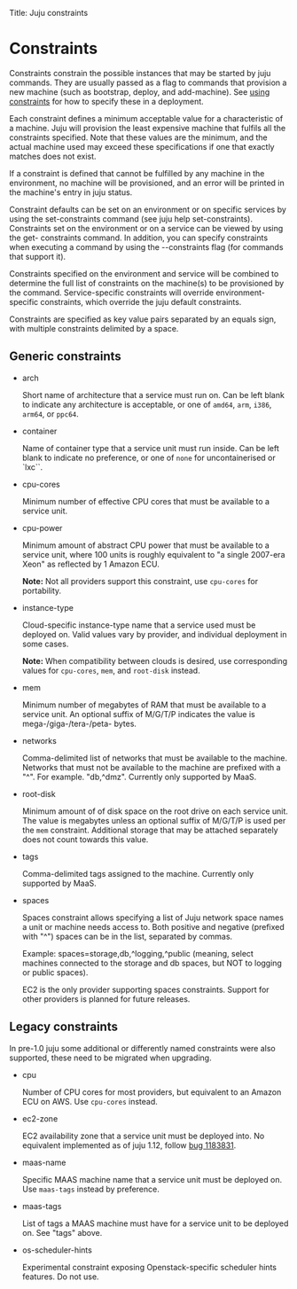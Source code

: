 Title: Juju constraints  

# Constraints

Constraints constrain the possible instances that may be started by juju
commands. They are usually passed as a flag to commands that provision a
new machine (such as bootstrap, deploy, and add-machine). See [using
constraints](charms-constraints.html) for how to specify these in a
deployment.

Each constraint defines a minimum acceptable value for a characteristic of a
machine.  Juju will provision the least expensive machine that fulfils all the
constraints specified.  Note that these values are the minimum, and the actual
machine used may exceed these specifications if one that exactly matches does
not exist.

If a constraint is defined that cannot be fulfilled by any machine in the
environment, no machine will be provisioned, and an error will be printed in the
machine's entry in juju status.

Constraint defaults can be set on an environment or on specific services by
using the set-constraints command (see juju help set-constraints).  Constraints
set on the environment or on a service can be viewed by using the get-
constraints command.  In addition, you can specify constraints when executing a
command by using the --constraints flag (for commands that support it).

Constraints specified on the environment and service will be combined to
determine the full list of constraints on the machine(s) to be provisioned by
the command.  Service-specific constraints will override environment-specific
constraints, which override the juju default constraints.

Constraints are specified as key value pairs separated by an equals sign, with
multiple constraints delimited by a space.


## Generic constraints


- arch

    Short name of architecture that a service must run on. Can be left
    blank to indicate any architecture is acceptable, or one of `amd64`,
    `arm`, `i386`, `arm64`, or `ppc64`.

- container

    Name of container type that a service unit must run inside. Can be
    left blank to indicate no preference, or one of `none` for
    uncontainerised or `lxc``.

- cpu-cores

    Minimum number of effective CPU cores that must be available to a
    service unit.

- cpu-power

    Minimum amount of abstract CPU power that must be available to a
    service unit, where 100 units is roughly equivalent to "a single
    2007-era Xeon" as reflected by 1 Amazon ECU. 
    
    **Note:**  Not all providers support this constraint, use
    `cpu-cores` for portability.

- instance-type

    Cloud-specific instance-type name that a service used must be
    deployed on. Valid values vary by provider, and individual
    deployment in some cases. 
    
    **Note:**  When compatibility between clouds is desired, use
    corresponding values for `cpu-cores`, `mem`, and `root-disk`
    instead.

- mem

    Minimum number of megabytes of RAM that must be available to a
    service unit. An optional suffix of M/G/T/P indicates the value is
    mega-/giga-/tera-/peta- bytes.

- networks

    Comma-delimited list of networks that must be available to the
    machine. Networks that must not be available to the machine are
    prefixed with a "^". For example. "db,^dmz".
    Currently only supported by MaaS.

- root-disk

    Minimum amount of of disk space on the root drive on each service
    unit. The value is megabytes unless an optional suffix of M/G/T/P
    is used per the `mem` constraint. Additional storage that may be
    attached separately does not count towards this value.

- tags

    Comma-delimited tags assigned to the machine. Currently only
    supported by MaaS.

- spaces

    Spaces constraint allows specifying a list of Juju network space names a unit
    or machine needs access to. Both positive and negative (prefixed with "^")
    spaces can be in the list, separated by commas.

    Example: spaces=storage,db,^logging,^public (meaning, select machines connected
    to the storage and db spaces, but NOT to logging or public spaces).

    EC2 is the only provider supporting spaces constraints. Support for other
    providers is planned for future releases.

## Legacy constraints

In pre-1.0 juju some additional or differently named constraints were
also supported, these need to be migrated when upgrading.

- cpu

    Number of CPU cores for most providers, but equivalent to an Amazon
    ECU on AWS. Use `cpu-cores` instead.

- ec2-zone

    EC2 availability zone that a service unit must be deployed into. No
    equivalent implemented as of juju 1.12, follow [bug
    1183831](https://bugs.launchpad.net/juju-core/+bug/1183831).

- maas-name

    Specific MAAS machine name that a service unit must be deployed on.
    Use `maas-tags` instead by preference.

- maas-tags

    List of tags a MAAS machine must have for a service unit to be
    deployed on. See "tags" above.

- os-scheduler-hints

    Experimental constraint exposing Openstack-specific scheduler hints
    features. Do not use.
